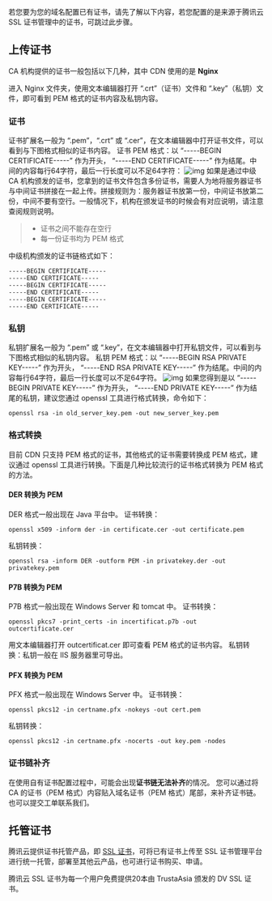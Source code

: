 若您要为您的域名配置已有证书，请先了解以下内容，若您配置的是来源于腾讯云 SSL 证书管理中的证书，可跳过此步骤。
## 上传证书
CA 机构提供的证书一般包括以下几种，其中 CDN 使用的是 **Nginx**

进入 Nginx 文件夹，使用文本编辑器打开 “.crt”（证书）文件和 “.key”（私钥）文件，即可看到 PEM 格式的证书内容及私钥内容。

### 证书
证书扩展名一般为 “.pem”，“.crt” 或 “.cer”，在文本编辑器中打开证书文件，可以看到与下图格式相似的证书内容。
证书 PEM 格式：以 “-----BEGIN CERTIFICATE-----” 作为开头， “-----END CERTIFICATE-----” 作为结尾。中间的内容每行64字符，最后一行长度可以不足64字符：
![img](https://main.qcloudimg.com/raw/60ea02d1a2c9623526d7fa79403e658a.jpg)
如果是通过中级 CA 机构颁发的证书，您拿到的证书文件包含多份证书，需要人为地将服务器证书与中间证书拼接在一起上传。拼接规则为：服务器证书放第一份，中间证书放第二份，中间不要有空行。一般情况下，机构在颁发证书的时候会有对应说明，请注意查阅规则说明。

>
> + 证书之间不能存在空行
> + 每一份证书均为 PEM 格式

中级机构颁发的证书链格式如下：
```
-----BEGIN CERTIFICATE-----
-----END CERTIFICATE-----
-----BEGIN CERTIFICATE-----
-----END CERTIFICATE-----
-----BEGIN CERTIFICATE-----
-----END CERTIFICATE-----
```

### 私钥
私钥扩展名一般为 “.pem” 或 “.key”，在文本编辑器中打开私钥文件，可以看到与下图格式相似的私钥内容。
私钥 PEM 格式：以 “-----BEGIN RSA PRIVATE KEY-----” 作为开头， “-----END RSA PRIVATE KEY-----” 作为结尾。中间的内容每行64字符，最后一行长度可以不足64字符。
![img](https://main.qcloudimg.com/raw/e10009916aeb00d5158a3703115d0354.jpg)
如果您得到是以 “-----BEGIN PRIVATE KEY-----” 作为开头， “-----END PRIVATE KEY-----” 作为结尾的私钥，建议您通过 openssl 工具进行格式转换，命令如下：
```
openssl rsa -in old_server_key.pem -out new_server_key.pem
```

### 格式转换
目前 CDN 只支持 PEM 格式的证书，其他格式的证书需要转换成 PEM 格式，建议通过 openssl 工具进行转换。下面是几种比较流行的证书格式转换为 PEM 格式的方法。
#### DER 转换为 PEM
DER 格式一般出现在 Java 平台中。
证书转换：
```
openssl x509 -inform der -in certificate.cer -out certificate.pem
```
私钥转换：
```
openssl rsa -inform DER -outform PEM -in privatekey.der -out privatekey.pem
```
#### P7B 转换为 PEM
P7B 格式一般出现在 Windows Server 和 tomcat 中。
证书转换：
```
openssl pkcs7 -print_certs -in incertificat.p7b -out outcertificate.cer
```
用文本编辑器打开 outcertificat.cer 即可查看 PEM 格式的证书内容。
私钥转换：私钥一般在 IIS 服务器里可导出。
#### PFX 转换为 PEM
PFX 格式一般出现在 Windows Server 中。
证书转换：
```
openssl pkcs12 -in certname.pfx -nokeys -out cert.pem
```
私钥转换：
```
openssl pkcs12 -in certname.pfx -nocerts -out key.pem -nodes
```
### 证书链补齐
在使用自有证书配置过程中，可能会出现**证书链无法补齐**的情况。
您可以通过将 CA 的证书（PEM 格式）内容贴入域名证书（PEM 格式）尾部，来补齐证书链。也可以提交工单联系我们。

## 托管证书

腾讯云提供证书托管产品，即 [SSL 证书](http://console.cloud.tencent.com/ssl)，可将已有证书上传至 SSL 证书管理平台进行统一托管，部署至其他云产品，也可进行证书购买、申请。

腾讯云 SSL 证书为每一个用户免费提供20本由 TrustaAsia 颁发的 DV SSL 证书。
